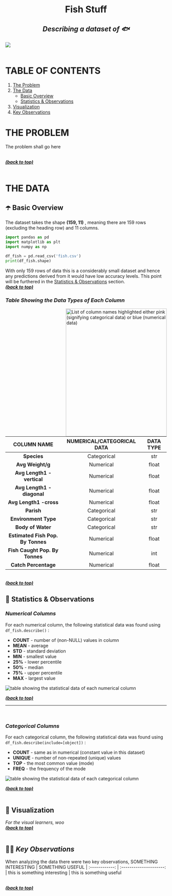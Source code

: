 # <p align="center">Fish Stuff </p> 
## *<p align="center">Describing a dataset of :fish: </p>*

<img src="https://user-images.githubusercontent.com/67931161/141594058-f8656f0b-58c8-44dc-befb-9b29d807377d.gif" align="center">
<br><br>

# **TABLE OF CONTENTS**
1. [The Problem](https://github.com/Mandy-cyber/FishStuff/blob/main/README.md#the-problem)
2. [The Data](https://github.com/Mandy-cyber/FishStuff/blob/main/README.md#the-data)
    - [Basic Overview](https://github.com/Mandy-cyber/FishStuff/blob/main/README.md#%EF%B8%8F-basic-overview)
    - [Statistics & Observations](https://github.com/Mandy-cyber/FishStuff/blob/main/README.md#-statistics--observations)
4. [Visualization](https://github.com/Mandy-cyber/FishStuff/blob/main/README.md#-visualization)
5. [Key Observations](https://github.com/Mandy-cyber/FishStuff/blob/main/README.md#-key-observations)

# **THE PROBLEM**
The problem shall go here</p>
<br>[**_(back to top)_**](https://github.com/Mandy-cyber/FishStuff/blob/main/README.md#table-of-contents)
<br><br>

# **THE DATA**
## ☂️ Basic Overview
The dataset takes the shape **(159, 11)** , meaning there are 159 rows (excluding the heading row) and 11 columns.

```python
import pandas as pd
import matplotlib as plt
import numpy as np

df_fish = pd.read_csv('fish.csv') 
print(df_fish.shape)
```
With only 159 rows of data this is a considerably small dataset and hence any predictions derived from it would have low accuracy levels. This point will be furthered in the [Statistics & Observations](https://github.com/Mandy-cyber/FishStuff/blob/main/README.md#-statistics--observations) section.
<br>[**_(back to top)_**](https://github.com/Mandy-cyber/FishStuff/blob/main/README.md#table-of-contents)
<br>

### *Table Showing the Data Types of Each Column*

<img src="https://user-images.githubusercontent.com/67931161/141595161-f985b5de-b2c6-450a-aed9-cb68aa8e4e08.jpg" alt="List of column names highlighted either pink (signifying categorical data) or blue (numerical data)" align="right" height="400" width="315px"/>

COLUMN NAME | NUMERICAL/CATEGORICAL DATA | DATA TYPE
:------------: | :---------------------: | :-----------:
**Species** | Categorical | str
**Avg Weight/g** | Numerical | float
**Avg Length1 -vertical** | Numerical | float
**Avg Length1 -diagonal** | Numerical | float
**Avg Length1 -cross** | Numerical | float
**Parish** | Categorical | str
**Environment Type** | Categorical | str
**Body of Water** | Categorical | str
**Estimated Fish Pop. By Tonnes** | Numerical | float
**Fish Caught Pop. By Tonnes** | Numerical | int
**Catch Percentage** | Numerical | float

<br>[**_(back to top)_**](https://github.com/Mandy-cyber/FishStuff/blob/main/README.md#table-of-contents)
<br>

## 🔢 Statistics & Observations
### *Numerical Columns*
For each numerical column, the following statistical data was found using `df_fish.describe()` :
<ul>
  <li><b>COUNT</b> - number of (non-NULL) values in column</li>
  <li><b>MEAN</b> - average</li>
  <li><b>STD</b> - standard deviation</li>
  <li><b>MIN</b> - smallest value</li>
  <li><b>25%</b> - lower percentile</li>
  <li><b>50%</b> - median</li>
  <li><b>75%</b> - upper percentile</li>
  <li><b>MAX</b> - largest value</li>
</ul>
<img src="https://user-images.githubusercontent.com/67931161/141595982-9d52fecb-3a53-48a3-bbff-ec2e1734ce38.jpg" alt="table showing the statistical data of each numerical column"/>

[**_(back to top)_**](https://github.com/Mandy-cyber/FishStuff/blob/main/README.md#table-of-contents)
<br>

---
<br>

### *Categorical Columns*
For each categorical column, the following statistical data was found using `df_fish.describe(include=[object])` :
<ul>
  <li><b>COUNT</b> - same as in numerical (constant value in this dataset)</li>
  <li><b>UNIQUE</b> - number of non-repeated (unique) values</li>
  <li><b>TOP</b> - the most common value (mode)</li>
  <li><b>FREQ</b> - the frequency of the mode</li>
</ul>
<img src="https://user-images.githubusercontent.com/67931161/141597598-9739d299-bd33-40ce-beac-c43dfa5bf3c7.jpg" alt="table showing the statistical data of each categorical column"/>

[**_(back to top)_**](https://github.com/Mandy-cyber/FishStuff/blob/main/README.md#table-of-contents)
<br><br>

## 🌈 Visualization
*For the visual learners, woo*
<br>[**_(back to top)_**](https://github.com/Mandy-cyber/FishStuff/blob/main/README.md#table-of-contents)
<br><br>

## 👩‍🌾 *Key Observations*
When analyzing the data there were two key observations,
SOMETHING INTERESTING | SOMETHING USEFUL |
:------------: | :---------------------: |
this is something interesting | this is something useful

<br>[**_(back to top)_**](https://github.com/Mandy-cyber/FishStuff/blob/main/README.md#table-of-contents)
